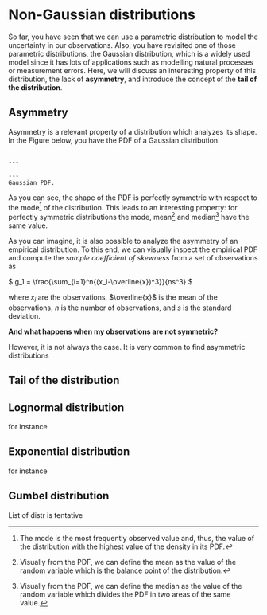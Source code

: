 
# Non-Gaussian distributions

So far, you have seen that we can use a parametric distribution to model the uncertainty in our observations. Also, you have revisited one of those parametric distributions, the Gaussian distribution, which is a widely used model since it has lots of applications such as modelling natural processes or measurement errors. Here, we will discuss an interesting property of this distribution, the lack of **asymmetry**, and introduce the concept of the **tail of the distribution**.

## Asymmetry

Asymmetry is a relevant property of a distribution which analyzes its shape. In the Figure below, you have the PDF of a Gaussian distribution.

```{figure} /sandbox/continuous/figures/one_gaussian.png

---

---
Gaussian PDF.
```

As you can see, the shape of the PDF is perfectly symmetric with respect to the mode[^mode] of the distribution. This leads to an interesting property: for perfectly symmetric distributions the mode, mean[^mean] and median[^median] have the same value.

As you can imagine, it is also possible to analyze the asymmetry of an empirical distribution. To this end, we can visually inspect the empirical PDF and compute the *sample coefficient of skewness* from a set of observations as

$
g_1 = \frac{\sum_{i=1}^n{(x_i-\overline{x})^3}}{ns^3}
$

where $x_i$ are the observations, $\overline{x}$ is the mean of the observations, $n$ is the number of observations, and $s$ is the standard deviation.

**And what happens when my observations are not symmetric?**

However, it is not always the case. It is very common to find asymmetric distributions 
## Tail of the distribution

## Lognormal distribution

for instance

## Exponential distribution

for instance


## Gumbel distribution

List of distr is tentative

[^mode]: The mode is the most frequently observed value and, thus, the value of the distribution with the highest value of the density in its PDF.
[^mean]: Visually from the PDF, we can define the mean as the value of the random variable which is the balance point of the distribution.
[^median]: Visually from the PDF, we can define the median as the value of the random variable which divides the PDF in two areas of the same value.